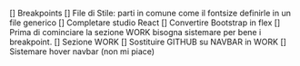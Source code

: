 []  Breakpoints
[]  File di Stile: parti in comune come il fontsize definirle in un file generico
[]  Completare studio React
[]  Convertire Bootstrap in flex
[]  Prima di cominciare la sezione WORK bisogna sistemare per bene i breakpoint.
[]  Sezione WORK
[]  Sostituire GITHUB su NAVBAR in WORK
[]  Sistemare hover navbar (non mi piace)